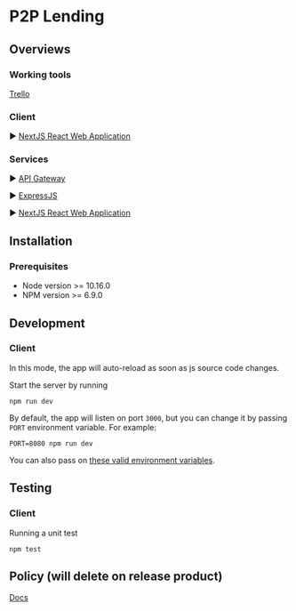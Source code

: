 # P2P Lending 
## Overviews
### Working tools
[Trello](https://trello.com/b/Gh5JlevH/p2p-lending)
### Client
 :arrow_forward: [NextJS React Web Application](#)
### Services
 :arrow_forward: [API Gateway](#)
 
 :arrow_forward: [ExpressJS](#)
 
 :arrow_forward: [NextJS React Web Application](#)
 
## Installation
### Prerequisites
- Node version >= 10.16.0
- NPM version >= 6.9.0
## Development
### Client
In this mode, the app will auto-reload as soon as js source code changes.

Start the server by running
```
npm run dev
```
By default, the app will listen on port `3000`, but you can change it by passing `PORT` environment variable.
For example:
```
PORT=8080 npm run dev
```
You can also pass on [these valid environment variables](#environment-variables).

## Testing
### Client
Running a unit test
```
npm test
```

## Policy (will delete on release product)
[Docs](https://docs.google.com/document/d/1DgktiTcW_2L4rL1eAIQYDKzCAN39PgjgkbzYx06k62s/edit)
